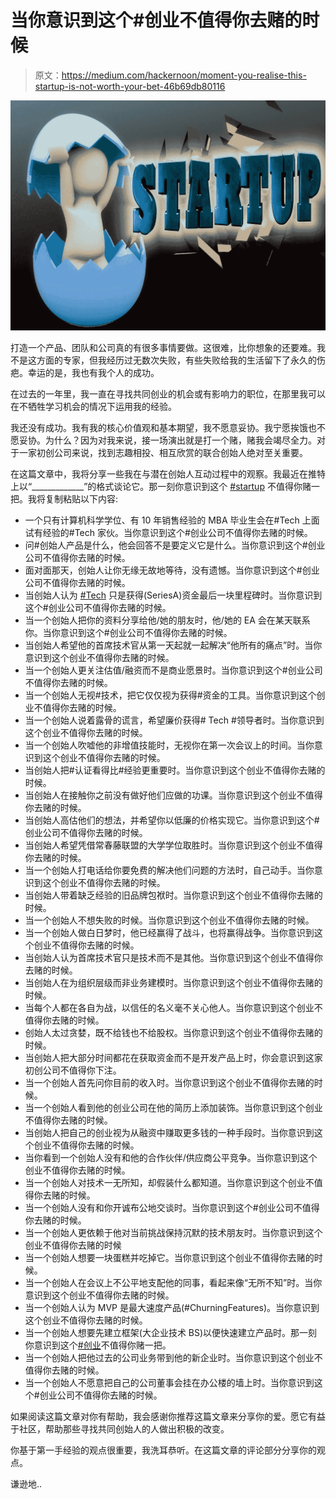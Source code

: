 # 当你意识到这个#创业不值得你去赌的时候

> 原文：<https://medium.com/hackernoon/moment-you-realise-this-startup-is-not-worth-your-bet-46b69db80116>

![](img/cf4b0cb76f4d6fbc4280900240502ad6.png)

打造一个产品、团队和公司真的有很多事情要做。这很难，比你想象的还要难。我不是这方面的专家，但我经历过无数次失败，有些失败给我的生活留下了永久的伤疤。幸运的是，我也有我个人的成功。

在过去的一年里，我一直在寻找共同创业的机会或有影响力的职位，在那里我可以在不牺牲学习机会的情况下运用我的经验。

我还没有成功。我有我的核心价值观和基本期望，我不愿意妥协。我宁愿挨饿也不愿妥协。为什么？因为对我来说，接一场演出就是打一个赌，赌我会竭尽全力。对于一家初创公司来说，找到志趣相投、相互欣赏的联合创始人绝对至关重要。

在这篇文章中，我将分享一些我在与潜在创始人互动过程中的观察。我最近在推特上以“_____________”的格式谈论它。那一刻你意识到这个 [#startup](https://twitter.com/hashtag/startup?src=hash) 不值得你赌一把。我将复制粘贴以下内容:

*   一个只有计算机科学学位、有 10 年销售经验的 MBA 毕业生会在#Tech 上面试有经验的#Tech 家伙。当你意识到这个#创业公司不值得你去赌的时候。
*   问#创始人产品是什么，他会回答不是要定义它是什么。当你意识到这个#创业公司不值得你去赌的时候。
*   面对面那天，创始人让你无缘无故地等待，没有遗憾。当你意识到这个#创业公司不值得你去赌的时候。
*   当创始人认为 [#Tech](https://twitter.com/hashtag/Tech?src=hash) 只是获得(SeriesA)资金最后一块里程碑时。当你意识到这个#创业公司不值得你去赌的时候。
*   当一个创始人把你的资料分享给他/她的朋友时，他/她的 EA 会在某天联系你。当你意识到这个#创业公司不值得你去赌的时候。
*   当创始人希望他的首席技术官从第一天起就一起解决“他所有的痛点”时。当你意识到这个创业不值得你去赌的时候。
*   当一个创始人更关注估值/融资而不是商业愿景时。当你意识到这个#创业公司不值得你去赌的时候。
*   当一个创始人无视#技术，把它仅仅视为获得#资金的工具。当你意识到这个创业不值得你去赌的时候。
*   当一个创始人说着露骨的谎言，希望廉价获得# Tech #领导者时。当你意识到这个创业不值得你去赌的时候。
*   当一个创始人吹嘘他的非增值技能时，无视你在第一次会议上的时间。当你意识到这个创业不值得你去赌的时候。
*   当创始人把#认证看得比#经验更重要时。当你意识到这个创业不值得你去赌的时候。
*   当创始人在接触你之前没有做好他们应做的功课。当你意识到这个创业不值得你去赌的时候。
*   当创始人高估他们的想法，并希望你以低廉的价格实现它。当你意识到这个#创业公司不值得你去赌的时候。
*   当创始人希望凭借常春藤联盟的大学学位取胜时。当你意识到这个创业不值得你去赌的时候。
*   当一个创始人打电话给你要免费的解决他们问题的方法时，自己动手。当你意识到这个创业不值得你去赌的时候。
*   当创始人带着缺乏经验的旧品牌包袱时。当你意识到这个创业不值得你去赌的时候。
*   当一个创始人不想失败的时候。当你意识到这个创业不值得你去赌的时候。
*   当一个创始人做白日梦时，他已经赢得了战斗，也将赢得战争。当你意识到这个创业不值得你去赌的时候。
*   当创始人认为首席技术官只是技术而不是其他。当你意识到这个创业不值得你去赌的时候。
*   当创始人在为组织层级而非业务建模时。当你意识到这个创业不值得你去赌的时候。
*   当每个人都在各自为战，以信任的名义毫不关心他人。当你意识到这个创业不值得你去赌的时候。
*   创始人太过贪婪，既不给钱也不给股权。当你意识到这个创业不值得你去赌的时候。
*   当创始人把大部分时间都花在获取资金而不是开发产品上时，你会意识到这家初创公司不值得你下注。
*   当一个创始人首先问你目前的收入时。当你意识到这个创业不值得你去赌的时候。
*   当一个创始人看到他的创业公司在他的简历上添加装饰。当你意识到这个创业不值得你去赌的时候。
*   当创始人把自己的创业视为从融资中赚取更多钱的一种手段时。当你意识到这个创业不值得你去赌的时候。
*   当你看到一个创始人没有和他的合作伙伴/供应商公平竞争。当你意识到这个创业不值得你去赌的时候。
*   当一个创始人对技术一无所知，却假装什么都知道。当你意识到这个创业不值得你去赌的时候。
*   当一个创始人没有和你开诚布公地交谈时。当你意识到这个#创业公司不值得你去赌的时候。
*   当一个创始人更依赖于他对当前挑战保持沉默的技术朋友时。当你意识到这个创业不值得你去赌的时候
*   当一个创始人想要一块蛋糕并吃掉它。当你意识到这个创业不值得你去赌的时候。
*   当一个创始人在会议上不公平地支配他的同事，看起来像“无所不知”时。当你意识到这个创业不值得你去赌的时候。
*   当一个创始人认为 MVP 是最大速度产品(#ChurningFeatures)。当你意识到这个创业不值得你去赌的时候。
*   当一个创始人想要先建立框架(大企业技术 BS)以便快速建立产品时。那一刻你意识到这个[#创业](https://twitter.com/hashtag/startup?src=hash)不值得你赌一把。
*   当一个创始人把他过去的公司业务带到他的新企业时。当你意识到这个创业不值得你去赌的时候。
*   当一个创始人不愿意把自己的公司董事会挂在办公楼的墙上时。当你意识到这个#创业公司不值得你去赌的时候。

如果阅读这篇文章对你有帮助，我会感谢你推荐这篇文章来分享你的爱。愿它有益于社区，帮助那些寻找共同创始人的人做出积极的改变。

你基于第一手经验的观点很重要，我洗耳恭听。在这篇文章的评论部分分享你的观点。

谦逊地..
